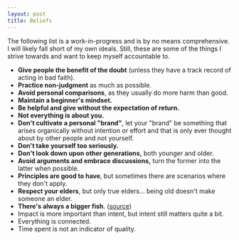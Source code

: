 ```yaml
---
layout: post
title: Beliefs
---
```


The following list is a work-in-progress and is by no means comprehensive. I will likely fall short of my own ideals. Still, these are some of the things I strive towards and want to keep myself accountable to.

- **Give people the benefit of the doubt** (unless they have a track record of acting in bad faith). 
- **Practice non-judgment** as much as possible.
- **Avoid personal comparisons**, as they usually do more harm than good.
- **Maintain a beginner's mindset.** 
- **Be helpful and give without the expectation of return.**
- **Not everything is about you.**
- **Don't cultivate a personal "brand"**, let your "brand" be something that arises organically without intention or effort and that is only ever thought about by other people and not yourself.
- **Don't take yourself too seriously.**
- **Don't look down upon other generations,** both younger and older.
- **Avoid arguments and embrace discussions,** turn the former into the latter when possible.
- **Principles are good to have**, but sometimes there are scenarios where they don't apply.
- **Respect your elders**, but only true elders... being old doesn't make someone an elder.
- **There's always a bigger fish**. ([source](https://www.youtube.com/watch?v=bjQRTFX1Lp4))
- Impact is more important than intent, but intent still matters quite a bit.
- Everything is connected.
- Time spent is not an indicator of quality.